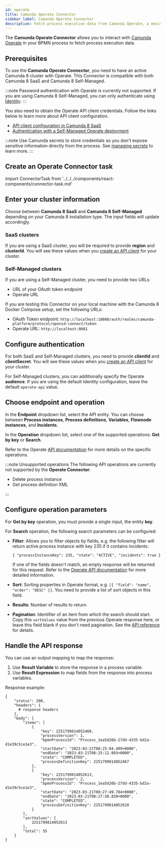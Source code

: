 ```yaml
---
id: operate
title: Camunda Operate Connector
sidebar_label: Camunda Operate Connector
description: Fetch process execution data from Camunda Operate, a monitoring solution for Camunda 8.
---
```


The **Camunda Operate Connector** allows you to interact with [Camunda Operate](https://camunda.com/platform/operate/) in your BPMN process to fetch process execution data.

## Prerequisites

To use the **Camunda Operate Connector**, you need to have an active Camunda 8 cluster with Operate.
This Connector is compatible with both Camunda 8 SaaS and Camunda 8 Self-Managed.

:::note
Password authentication with Operate is currently not supported.
If you are using Camunda 8 Self-Managed, you can only authenticate using [Identity](/self-managed/operate-deployment/operate-authentication.md#identity).
:::

You also need to obtain the Operate API client credentials. Follow the links below to learn more about API client configuration.

- [API client configuration in Camunda 8 SaaS](/components/console/manage-clusters/manage-api-clients.md)
- [Authentication with a Self-Managed Operate deployment](/self-managed/operate-deployment/operate-authentication.md#identity)

:::note
Use Camunda secrets to store credentials so you don't expose sensitive information directly from the process. See [managing secrets](/components/console/manage-clusters/manage-secrets.md) to learn more.
:::

## Create an Operate Connector task

import ConnectorTask from '../../../components/react-components/connector-task.md'

<ConnectorTask/>

## Enter your cluster information

Choose between **Camunda 8 SaaS** and **Camunda 8 Self-Managed** depending on your Camunda 8 installation type. The input fields will update accordingly.

### SaaS clusters

If you are using a SaaS cluster, you will be required to provide **region** and **clusterId**. You will see these values when you [create an API client](/guides/setup-client-connection-credentials.md) for your cluster.

### Self-Managed clusters

If you are using a Self-Managed cluster, you need to provide two URLs:

- URL of your OAuth token endpoint
- Operate URL

If you are testing this Connector on your local machine with the Camunda 8 Docker Compose setup, set the following URLs:

- OAuth Token endpoint: `http://localhost:18080/auth/realms/camunda-platform/protocol/openid-connect/token`
- Operate URL: `http://localhost:8081`

## Configure authentication

For both SaaS and Self-Managed clusters, you need to provide **clientId** and **clientSecret**.
You will see these values when you [create an API client](/guides/setup-client-connection-credentials.md) for your cluster.

For Self-Managed clusters, you can additionally specify the Operate **audience**.
If you are using the default Identity configuration, leave the default `operate-api` value.

## Choose endpoint and operation

In the **Endpoint** dropdown list, select the API entity. You can choose between **Process instances**, **Process definitions**, **Variables**, **Flownode instances**, and **Incidents**.

In the **Operation** dropdown list, select one of the supported operations: **Get by key** or **Search**.

Refer to the Operate [API documentation](/apis-tools/operate-api/overview.md) for more details on the specific operations.

:::note Unsupported operations
The following API operations are currently not supported by the **Operate Connector**:

- Delete process instance
- Get process definition XML

:::

## Configure operation parameters

For **Get by key** operation, you must provide a single input, the entity **key**.

For **Search** operation, the following search parameters can be configured:

- **Filter**: Allows you to filter objects by fields, e.g. the following filter will return active process instance with key 235 if it contains incidents:

  `{ "processInstanceKey": 235, "state": "ACTIVE", "incidents": true }`

  If one of the fields doesn't match, an empty response will be returned for this request. Refer to the [Operate API documentation](/apis-tools/operate-api/overview.md#filter) for more detailed information.

- **Sort**: Sorting properties in Operate format, e.g. `[{ "field": "name", "order": "DESC" }]`. You need to provide a list of sort objects in this field.
- **Results**: Number of results to return.
- **Pagination**: Identifier of an item from which the search should start. Copy this `sortValues` value from the previous Operate response here, or leave this field blank if you don't need pagination. See the [API reference](/apis-tools/operate-api/overview.md#pagination) for details.

## Handle the API response

You can use an output mapping to map the response:

1. Use **Result Variable** to store the response in a process variable.
2. Use **Result Expression** to map fields from the response into process variables.

Response example:

```
{
    "status": 200,
    "headers": {
      # response headers
    },
    "body": {
        "items": [
            {
                "key": 2251799814052469,
                "processVersion": 1,
                "bpmnProcessId": "Process_1ea5d26b-27dd-4335-bd2a-d1e39c5ce1e3",
                "startDate": "2023-03-21T08:25:04.499+0000",
                "endDate": "2023-03-21T08:25:12.093+0000",
                "state": "COMPLETED",
                "processDefinitionKey": 2251799814052467
            },
            {
                "key": 2251799814052613,
                "processVersion": 2,
                "bpmnProcessId": "Process_1ea5d26b-27dd-4335-bd2a-d1e39c5ce1e3",
                "startDate": "2023-03-21T08:27:49.784+0000",
                "endDate": "2023-03-21T08:27:58.838+0000",
                "state": "COMPLETED",
                "processDefinitionKey": 2251799814052610
            }
        ],
        "sortValues": [
            2251799814052613
        ],
        "total": 55
    }
}
```
